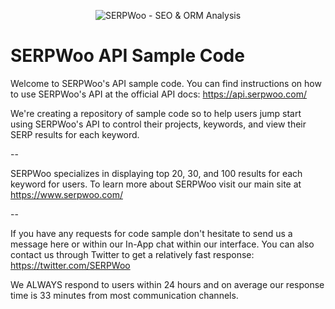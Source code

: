 <p align="center">
  <img src="http://i.imgur.com/GeLrUoK.gif" alt="SERPWoo - SEO & ORM Analysis">
</p>

# SERPWoo API Sample Code

Welcome to SERPWoo's API sample code. You can find instructions on how to use SERPWoo's API at the official API docs: https://api.serpwoo.com/

We're creating a repository of sample code so to help users jump start using SERPWoo's API to control their projects, keywords, and view their SERP results for each keyword.

--

SERPWoo specializes in displaying top 20, 30, and 100 results for each keyword for users. To learn more about SERPWoo visit our main site at https://www.serpwoo.com/

--

If you have any requests for code sample don't hesitate to send us a message here or within our In-App chat within our interface. You can also contact us through Twitter to get a relatively fast response: https://twitter.com/SERPWoo

We ALWAYS respond to users within 24 hours and on average our response time is 33 minutes from most communication channels.
